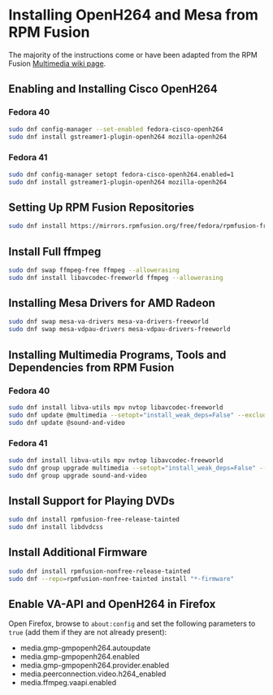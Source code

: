 # Installing OpenH264 and Mesa from RPM Fusion

The majority of the instructions come or have been adapted from the RPM Fusion [Multimedia wiki page](https://rpmfusion.org/Howto/Multimedia).

## Enabling and Installing Cisco OpenH264

### Fedora 40

```bash
sudo dnf config-manager --set-enabled fedora-cisco-openh264
sudo dnf install gstreamer1-plugin-openh264 mozilla-openh264
```

### Fedora 41

```bash
sudo dnf config-manager setopt fedora-cisco-openh264.enabled=1
sudo dnf install gstreamer1-plugin-openh264 mozilla-openh264
```

## Setting Up RPM Fusion Repositories

```bash
sudo dnf install https://mirrors.rpmfusion.org/free/fedora/rpmfusion-free-release-$(rpm -E %fedora).noarch.rpm https://mirrors.rpmfusion.org/nonfree/fedora/rpmfusion-nonfree-release-$(rpm -E %fedora).noarch.rpm
```

## Install Full ffmpeg

```bash
sudo dnf swap ffmpeg-free ffmpeg --allowerasing
sudo dnf install libavcodec-freeworld ffmpeg --allowerasing
```

## Installing Mesa Drivers for AMD Radeon

```bash
sudo dnf swap mesa-va-drivers mesa-va-drivers-freeworld
sudo dnf swap mesa-vdpau-drivers mesa-vdpau-drivers-freeworld
```

## Installing Multimedia Programs, Tools and Dependencies from RPM Fusion

### Fedora 40

```bash
sudo dnf install libva-utils mpv nvtop libavcodec-freeworld
sudo dnf update @multimedia --setopt="install_weak_deps=False" --exclude=PackageKit-gstreamer-plugin
sudo dnf update @sound-and-video
```

### Fedora 41

```bash
sudo dnf install libva-utils mpv nvtop libavcodec-freeworld
sudo dnf group upgrade multimedia --setopt="install_weak_deps=False" --exclude=PackageKit-gstreamer-plugin
sudo dnf group upgrade sound-and-video
```

## Install Support for Playing DVDs

```bash
sudo dnf install rpmfusion-free-release-tainted
sudo dnf install libdvdcss
```

## Install Additional Firmware

```bash
sudo dnf install rpmfusion-nonfree-release-tainted
sudo dnf --repo=rpmfusion-nonfree-tainted install "*-firmware"
```

## Enable VA-API and OpenH264 in Firefox

Open Firefox, browse to `about:config` and set the following parameters to `true` (add them if they are not already present):

* media.gmp-gmpopenh264.autoupdate
* media.gmp-gmpopenh264.enabled
* media.gmp-gmpopenh264.provider.enabled
* media.peerconnection.video.h264_enabled
* media.ffmpeg.vaapi.enabled
